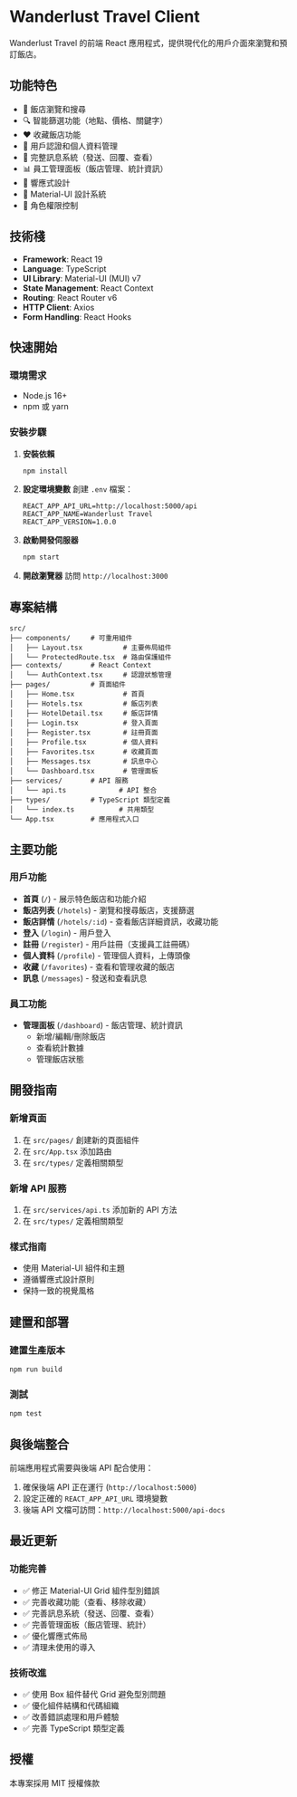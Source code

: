 # Wanderlust Travel Client

Wanderlust Travel 的前端 React 應用程式，提供現代化的用戶介面來瀏覽和預訂飯店。

## 功能特色

- 🏨 飯店瀏覽和搜尋
- 🔍 智能篩選功能（地點、價格、關鍵字）
- ❤️ 收藏飯店功能
- 👤 用戶認證和個人資料管理
- 💬 完整訊息系統（發送、回覆、查看）
- 📊 員工管理面板（飯店管理、統計資訊）
- 📱 響應式設計
- 🎨 Material-UI 設計系統
- 🔐 角色權限控制

## 技術棧

- **Framework**: React 19
- **Language**: TypeScript
- **UI Library**: Material-UI (MUI) v7
- **State Management**: React Context
- **Routing**: React Router v6
- **HTTP Client**: Axios
- **Form Handling**: React Hooks

## 快速開始

### 環境需求
- Node.js 16+
- npm 或 yarn

### 安裝步驟

1. **安裝依賴**
   ```bash
   npm install
   ```

2. **設定環境變數**
   創建 `.env` 檔案：
   ```env
   REACT_APP_API_URL=http://localhost:5000/api
   REACT_APP_NAME=Wanderlust Travel
   REACT_APP_VERSION=1.0.0
   ```

3. **啟動開發伺服器**
   ```bash
   npm start
   ```

4. **開啟瀏覽器**
   訪問 `http://localhost:3000`

## 專案結構

```
src/
├── components/     # 可重用組件
│   ├── Layout.tsx          # 主要佈局組件
│   └── ProtectedRoute.tsx  # 路由保護組件
├── contexts/       # React Context
│   └── AuthContext.tsx     # 認證狀態管理
├── pages/          # 頁面組件
│   ├── Home.tsx            # 首頁
│   ├── Hotels.tsx          # 飯店列表
│   ├── HotelDetail.tsx     # 飯店詳情
│   ├── Login.tsx           # 登入頁面
│   ├── Register.tsx        # 註冊頁面
│   ├── Profile.tsx         # 個人資料
│   ├── Favorites.tsx       # 收藏頁面
│   ├── Messages.tsx        # 訊息中心
│   └── Dashboard.tsx       # 管理面板
├── services/       # API 服務
│   └── api.ts             # API 整合
├── types/          # TypeScript 類型定義
│   └── index.ts           # 共用類型
└── App.tsx         # 應用程式入口
```

## 主要功能

### 用戶功能
- **首頁** (`/`) - 展示特色飯店和功能介紹
- **飯店列表** (`/hotels`) - 瀏覽和搜尋飯店，支援篩選
- **飯店詳情** (`/hotels/:id`) - 查看飯店詳細資訊，收藏功能
- **登入** (`/login`) - 用戶登入
- **註冊** (`/register`) - 用戶註冊（支援員工註冊碼）
- **個人資料** (`/profile`) - 管理個人資料，上傳頭像
- **收藏** (`/favorites`) - 查看和管理收藏的飯店
- **訊息** (`/messages`) - 發送和查看訊息

### 員工功能
- **管理面板** (`/dashboard`) - 飯店管理、統計資訊
  - 新增/編輯/刪除飯店
  - 查看統計數據
  - 管理飯店狀態

## 開發指南

### 新增頁面
1. 在 `src/pages/` 創建新的頁面組件
2. 在 `src/App.tsx` 添加路由
3. 在 `src/types/` 定義相關類型

### 新增 API 服務
1. 在 `src/services/api.ts` 添加新的 API 方法
2. 在 `src/types/` 定義相關類型

### 樣式指南
- 使用 Material-UI 組件和主題
- 遵循響應式設計原則
- 保持一致的視覺風格

## 建置和部署

### 建置生產版本
```bash
npm run build
```

### 測試
```bash
npm test
```

## 與後端整合

前端應用程式需要與後端 API 配合使用：

1. 確保後端 API 正在運行 (`http://localhost:5000`)
2. 設定正確的 `REACT_APP_API_URL` 環境變數
3. 後端 API 文檔可訪問：`http://localhost:5000/api-docs`

## 最近更新

### 功能完善
- ✅ 修正 Material-UI Grid 組件型別錯誤
- ✅ 完善收藏功能（查看、移除收藏）
- ✅ 完善訊息系統（發送、回覆、查看）
- ✅ 完善管理面板（飯店管理、統計）
- ✅ 優化響應式佈局
- ✅ 清理未使用的導入

### 技術改進
- ✅ 使用 Box 組件替代 Grid 避免型別問題
- ✅ 優化組件結構和代碼組織
- ✅ 改善錯誤處理和用戶體驗
- ✅ 完善 TypeScript 類型定義

## 授權

本專案採用 MIT 授權條款
